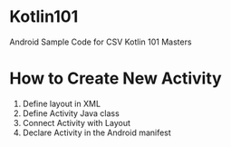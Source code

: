 # Kotlin101
Android Sample Code for CSV Kotlin 101 Masters

# How to Create New Activity
1. Define layout in XML
1. Define Activity Java class
1. Connect Activity with Layout
1. Declare Activity in the Android manifest
